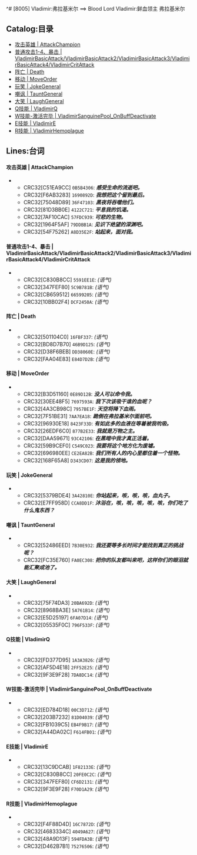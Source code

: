 ^# [8005] Vladimir:弗拉基米尔 ==> Blood Lord Vladimir:鲜血领主 弗拉基米尔

## Catalog:目录
* [攻击英雄 | AttackChampion](#攻击英雄--AttackChampion)
* [普通攻击1-4、暴击 | VladimirBasicAttack/VladimirBasicAttack2/VladimirBasicAttack3/VladimirBasicAttack4/VladimirCritAttack](#普通攻击1-4暴击--VladimirBasicAttackVladimirBasicAttack2VladimirBasicAttack3VladimirBasicAttack4VladimirCritAttack)
* [阵亡 | Death](#阵亡--Death)
* [移动 | MoveOrder](#移动--MoveOrder)
* [玩笑 | JokeGeneral](#玩笑--JokeGeneral)
* [嘲讽 | TauntGeneral](#嘲讽--TauntGeneral)
* [大笑 | LaughGeneral](#大笑--LaughGeneral)
* [Q技能 | VladimirQ](#Q技能--VladimirQ)
* [W技能-激活完毕 | VladimirSanguinePool_OnBuffDeactivate](#W技能-激活完毕--VladimirSanguinePool_OnBuffDeactivate)
* [E技能 | VladimirE](#E技能--VladimirE)
* [R技能 | VladimirHemoplague](#R技能--VladimirHemoplague)

## Lines:台词
#### 攻击英雄 | AttackChampion
- - CRC32[C51EA9CC] `0B5B4306`: ***感受生命的流逝吧。***
  - CRC32[F6AB3283] `1690892D`: ***我想把这个留到最后。***
  - CRC32[75048D89] `36F47103`: ***黑夜将吞噬他们。***
  - CRC32[81D3BB0E] `4122C721`: ***平息我的饥渴。***
  - CRC32[7AF10CAC] `57FDC939`: ***可悲的生物。***
  - CRC32[1964F5AF] `79DDBB1A`: ***见识下绝望的深渊吧。***
  - CRC32[54F75262] `A8D35E2F`: ***站起来，面对我。***

#### 普通攻击1-4、暴击 | VladimirBasicAttack/VladimirBasicAttack2/VladimirBasicAttack3/VladimirBasicAttack4/VladimirCritAttack
- - CRC32[C830B8CC] `5591EE1E`: *(语气)*
  - CRC32[347FEF80] `5C9B781B`: *(语气)*
  - CRC32[CB659512] `66599205`: *(语气)*
  - CRC32[10BB02F4] `DCF2450A`: *(语气)*

#### 阵亡 | Death
- - CRC32[501104C0] `16FBF337`: *(语气)*
  - CRC32[BD8D7B70] `46B9D125`: *(语气)*
  - CRC32[D38F6BEB] `DD38060E`: *(语气)*
  - CRC32[FAA04E83] `E84D7D2B`: *(语气)*

#### 移动 | MoveOrder
- - CRC32[B3D51160] `0E89D12B`: ***没人可以命令我。***
  - CRC32[30EE48F5] `7697593A`: ***我下次该吸干谁的血呢？***
  - CRC32[4A3CB98C] `7957BE1F`: ***天空将降下血雨。***
  - CRC32[7F51BE31] `7AA7EA18`: ***跪倒在弗拉基米尔面前吧。***
  - CRC32[96930E18] `8423F33D`: ***有如此多的血液在等着被我吮吸。***
  - CRC32[26EDF6C0] `877B2E33`: ***我就是万物之主。***
  - CRC32[DAA59671] `93C42106`: ***在黑暗中我才真正活着。***
  - CRC32[59B9CEF0] `C549C023`: ***我要将这个地方化为废墟。***
  - CRC32[696980EE] `CE2EA82B`: ***我们所有人的内心里都住着一个怪物。***
  - CRC32[168F65A8] `D343CD07`: ***这是我的领地。***

#### 玩笑 | JokeGeneral
- - CRC32[5379BDE4] `3A42810E`: ***你站起来，咳，咳，咳，血丸子。***
  - CRC32[E7FF958D] `CCA8DD1F`: ***沐浴在，咳，咳，咳，咳，咳，你们吃了什么鬼东西？***

#### 嘲讽 | TauntGeneral
- - CRC32[52486EED] `7B30E932`: ***我还要等多长时间才能找到真正的挑战呢？***
  - CRC32[FC35E760] `FA0EC308`: ***把你的队友都叫来吧，这样你们的眼泪就能汇聚成池了。***

#### 大笑 | LaughGeneral
- - CRC32[75F74DA3] `20BA692D`: *(语气)*
  - CRC32[8968BA3E] `5A761B14`: *(语气)*
  - CRC32[E5D25197] `6FA07D14`: *(语气)*
  - CRC32[05535F0C] `796F533F`: *(语气)*

#### Q技能 | VladimirQ
- - CRC32[FD377D95] `1A3A3826`: *(语气)*
  - CRC32[AF5D4E18] `2FF52E25`: *(语气)*
  - CRC32[9F3E9F28] `7DA8DC14`: *(语气)*

#### W技能-激活完毕 | VladimirSanguinePool_OnBuffDeactivate
- - CRC32[ED784D18] `00C3D712`: *(语气)*
  - CRC32[203B7232] `81D04039`: *(语气)*
  - CRC32[FB1039C5] `EB4F9B17`: *(语气)*
  - CRC32[A44DA02C] `F614FB01`: *(语气)*

#### E技能 | VladimirE
- - CRC32[13C9DCAB] `1F82133E`: *(语气)*
  - CRC32[C830B8CC] `20FE0C2C`: *(语气)*
  - CRC32[347FEF80] `CF6D2131`: *(语气)*
  - CRC32[9F3E9F28] `F70D1A29`: *(语气)*

#### R技能 | VladimirHemoplague
- - CRC32[F4F88D4D] `16C7872D`: *(语气)*
  - CRC32[4683334C] `4049A627`: *(语气)*
  - CRC32[48A9D13F] `594FDA3B`: *(语气)*
  - CRC32[D462B7B1] `75276506`: *(语气)*